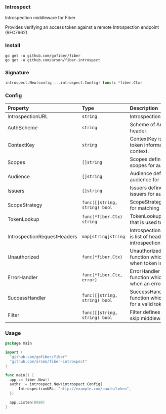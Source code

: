 ### Introspect
Introspection middleware for Fiber

Provides verifying an access token against a remote Introspection endpoint (RFC7662)

### Install
```
go get -u github.com/gofiber/fiber
go get -u github.com/arsmn/fiber-introspect
```

### Signature
```go
introspect.New(config ...introspect.Config) func(c *fiber.Ctx)
```

### Config
| Property | Type | Description | Default |
| :--- | :--- | :--- | :--- |
| IntrospectionURL | `string` | Introspection endpoint url | `""` |
| AuthScheme | `string` | Scheme of Authorization header. | `"Bearer"` |
| ContextKey | `string` | ContextKey is used to store token information into context. | `"user"` |
| Scopes | `[]string` | Scopes defines required scopes for authorization. | `nil` |
| Audience | `[]string` | Audience defines required audience for authorization. | `nil` |
| Issuers | `[]string` | Issuers defines required issuers for authorization. | `nil` |
| ScopeStrategy | `func([]string, string) bool` | ScopeStrategy is a strategy for matching scopes. | `nil` |
| TokenLookup | `func(*fiber.Ctx) string` | TokenLookup is a function that is used to look up token. | `TokenFromHeader` |
| IntrospectionRequestHeaders | `map[string]string` | IntrospectionRequestHeaders is list of headers to send to introspection endpoint. | `nil` |
| Unauthorized | `func(*fiber.Ctx)` | Unauthorized defines a function which is executed when token is invalid | `401` |
| ErrorHandler | `func(*fiber.Ctx, error)` | ErrorHandler defines a function which is executed when an error occures. | `500 or 400 for malformed token` |
| SuccessHandler | `func([]string, string) bool` | SuccessHandler defines a function which is executed for a valid token. | `nil` |
| Filter | `func([]string, string) bool` | Filter defines a function to skip middleware | `nil` |

### Usage

```go
package main

import (
  "github.com/gofiber/fiber"
  "github.com/arsmn/fiber-introspect"
)

func main() {
  app := fiber.New()
  authz := introspect.New(introspect.Config{
      IntrospectionURL: "http://example.com/oauth/token",
  })

  app.Listen(8080)
}
```